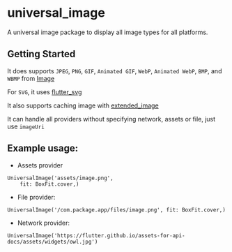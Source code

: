 # universal_image

A universal image package to display all image types for all platforms.

## Getting Started

It does supports `JPEG`, `PNG`, `GIF`, `Animated GIF`, `WebP`, `Animated WebP`, `BMP`, and `WBMP` from [Image](https://api.flutter.dev/flutter/widgets/Image-class.html)

For `SVG`, it uses [flutter_svg](https://pub.dev/packages/flutter_svg)

It also supports caching image with [extended_image](https://pub.dev/packages/extended_image)

It can handle all providers without specifying network, assets or file, just use `imageUri`

## Example usage:

- Assets provider
```
UniversalImage('assets/image.png',
    fit: BoxFit.cover,)
```

- File provider:
```
UniversalImage('/com.package.app/files/image.png', fit: BoxFit.cover,)
```

- Network provider:
```
UniversalImage('https://flutter.github.io/assets-for-api-docs/assets/widgets/owl.jpg')
```